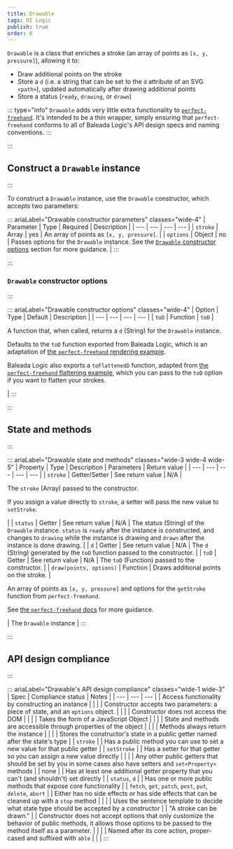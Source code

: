 ```yaml
---
title: Drawable
tags: UI Logic
publish: true
order: 0
---
```


`Drawable` is a class that enriches a stroke (an array of points as `[x, y, pressure]`), allowing it to:
- Draw additional points on the stroke
- Store a `d` (i.e. a string that can be set to the `d` attribute of an SVG `<path>`), updated automatically after drawing additional points
- Store a status (`ready`, `drawing`, or `drawn`)

::: type="info"
`Drawable` adds very little extra functionality to [`perfect-freehand`](https://www.perfectfreehand.com/). It's intended to be a thin wrapper, simply ensuring that `perfect-freehand` conforms to all of Baleada Logic's API design specs and naming conventions.
:::


:::
## Construct a `Drawable` instance
:::

To construct a `Drawable` instance, use the `Drawable` constructor, which accepts two parameters:

::: ariaLabel="Drawable constructor parameters" classes="wide-4"
| Parameter | Type | Required | Description |
| --- | --- | --- | --- |
| `stroke` | Array | yes | An array of points as `[x, y, pressure]`. |
| `options` | Object | no | Passes options for the `Drawable` instance. See the [`Drawable` constructor options](#Drawable-constructor-options) section for more guidance. |
:::


:::
### `Drawable` constructor options
:::

::: ariaLabel="Drawable constructor options" classes="wide-4"
| Option | Type | Default | Description |
| --- | --- | --- | --- |
| `toD` | Function | `toD` | <p>A function that, when called, returns a `d` (String) for the `Drawable` instance.</p><p>Defaults to the `toD` function exported from Baleada Logic, which is an adaptation of [the `perfect-freehand` rendering example](https://github.com/steveruizok/perfect-freehand#rendering).</p><p>Baleada Logic also exports a `toFlattenedD` function, adapted from [the `perfect-freehand` flattening example](https://github.com/steveruizok/perfect-freehand#flattening), which you can pass to the `toD` option if you want to flatten your strokes.</p> |
:::


:::
## State and methods
:::

::: ariaLabel="Drawable state and methods" classes="wide-3 wide-4 wide-5"
| Property | Type | Description | Parameters | Return value |
| --- | --- | --- | --- | --- |
| `stroke` | Getter/Setter | See return value | N/A | <p>The `stroke` (Array) passed to the constructor.</p><p>If you assign a value directly to `stroke`, a setter will pass the new value to `setStroke`.</p> |
| `status` | Getter | See return value | N/A | The status (String) of the `Drawable` instance. `status` is `ready` after the instance is constructed, and changes to `drawing` while the instance is drawing and `drawn` after the instance is done drawing. |
| `d` | Getter | See return value | N/A | The `d` (String) generated by the `toD` function passed to the constructor. |
| `toD` | Getter | See return value | N/A | The `toD` (Function) passed to the constructor. |
| `draw(points, options)` | Function | Draws additional points on the stroke. | <p>An array of points as `[x, y, pressure]` and options for the `getStroke` function from `perfect-freehand`.</p><p>See [the `perfect-freehand` docs](https://github.com/steveruizok/perfect-freehand#options) for more guidance.</p> | The `Drawable` instance |
:::


:::
## API design compliance
:::

::: ariaLabel="Drawable's API design compliance"  classes="wide-1 wide-3"
| Spec | Compliance status | Notes |
| --- | --- | --- |
| Access functionality by constructing an instance | <BrandApiDesignSpecCheckmark /> |  |
| Constructor accepts two parameters: a piece of state, and an `options` object. | <BrandApiDesignSpecCheckmark /> |  |
| Constructor does not access the DOM | <BrandApiDesignSpecCheckmark /> |  |
| Takes the form of a JavaScript Object | <BrandApiDesignSpecCheckmark /> |  |
| State and methods are accessible through properties of the object | <BrandApiDesignSpecCheckmark /> |  |
| Methods always return the instance | <BrandApiDesignSpecCheckmark /> |  |
| Stores the constructor's state in a public getter named after the state's type | <BrandApiDesignSpecCheckmark /> | `stroke`  |
| Has a public method you can use to set a new value for that public getter | <BrandApiDesignSpecCheckmark /> | `setStroke` |
| Has a setter for that getter so you can assign a new value directly | <BrandApiDesignSpecCheckmark /> |  |
| Any other public getters that should be set by you in some cases also have setters and `set<Property>` methods | <BrandApiDesignSpecCheckmark /> | none |
| Has at least one additional getter property that you can't (and shouldn't) set directly | <BrandApiDesignSpecCheckmark /> | `status`, `d` |
| Has one or more public methods that expose core functionality | <BrandApiDesignSpecCheckmark /> | `fetch`, `get`, `patch`, `post`, `put`, `delete`, `abort` |
| Either has no side effects or has side effects that can be cleaned up with a `stop` method | <BrandApiDesignSpecCheckmark /> |  |
| Uses the sentence template to decide what state type should be accepted by a constructor | <BrandApiDesignSpecCheckmark /> | "A stroke can be drawn." |
| Constructor does not accept options that only customize the behavior of public methods, it allows those options to be passed to the method itself as a parameter. | <BrandApiDesignSpecCheckmark /> | |
| Named after its core action, proper-cased and suffixed with `able` | <BrandApiDesignSpecCheckmark /> | |
:::

